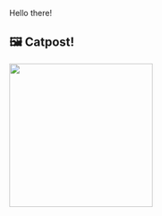 Hello there!



## 🖼️ Catpost!

<sub>
    <img src="https://cdn2.thecatapi.com/images/4cj.gif" height="256">
</sub>

